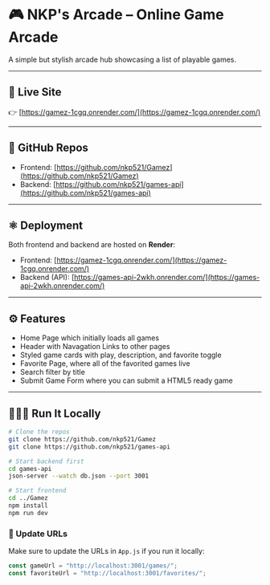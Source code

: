 # 🎮 NKP's Arcade – Online Game Arcade

A simple but stylish arcade hub showcasing a list of playable games.

---

## 🔗 Live Site

👉 [https://gamez-1cgq.onrender.com/](https://gamez-1cgq.onrender.com/)

---

## 📂 GitHub Repos

- Frontend: [https://github.com/nkp521/Gamez](https://github.com/nkp521/Gamez)
- Backend: [https://github.com/nkp521/games-api](https://github.com/nkp521/games-api)

---

## ⚛️ Deployment

Both frontend and backend are hosted on **Render**:

- Frontend: [https://gamez-1cgq.onrender.com/](https://gamez-1cgq.onrender.com/)
- Backend (API): [https://games-api-2wkh.onrender.com/](https://games-api-2wkh.onrender.com/)

---

## ⚙️ Features

- Home Page which initially loads all games
- Header with Navagation Links to other pages
- Styled game cards with play, description, and favorite toggle
- Favorite Page, where all of the favorited games live
- Search filter by title
- Submit Game Form where you can submit a HTML5 ready game

---

## 👨🏽‍💻 Run It Locally

```bash
# Clone the repos
git clone https://github.com/nkp521/Gamez
git clone https://github.com/nkp521/games-api

# Start backend first
cd games-api
json-server --watch db.json --port 3001

# Start frontend
cd ../Gamez
npm install
npm run dev
```

### 🚨 Update URLs

Make sure to update the URLs in `App.js` if you run it locally:

```js
const gameUrl = "http://localhost:3001/games/";
const favoriteUrl = "http://localhost:3001/favorites/";
```

